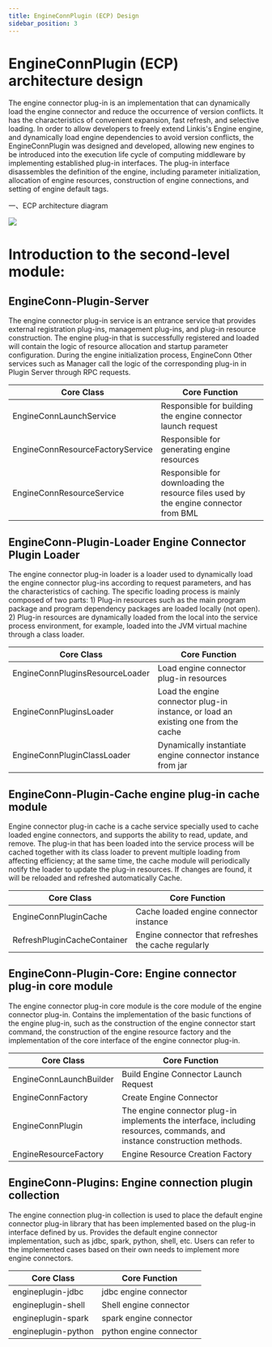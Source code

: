 ```yaml
---
title: EngineConnPlugin (ECP) Design
sidebar_position: 3
---
```



EngineConnPlugin (ECP) architecture design
===============================

The engine connector plug-in is an implementation that can dynamically load the engine connector and reduce the occurrence of version conflicts. It has the characteristics of convenient expansion, fast refresh, and selective loading. In order to allow developers to freely extend Linkis's Engine engine, and dynamically load engine dependencies to avoid version conflicts, the EngineConnPlugin was designed and developed, allowing new engines to be introduced into the execution life cycle of computing middleware by implementing established plug-in interfaces.
The plug-in interface disassembles the definition of the engine, including parameter initialization, allocation of engine resources, construction of engine connections, and setting of engine default tags.

一、ECP architecture diagram

![](/Images/Architecture/linkis-engineConnPlugin-01.png)

Introduction to the second-level module:
==============

EngineConn-Plugin-Server
------------------------

The engine connector plug-in service is an entrance service that provides external registration plug-ins, management plug-ins, and plug-in resource construction. The engine plug-in that is successfully registered and loaded will contain the logic of resource allocation and startup parameter configuration. During the engine initialization process, EngineConn
Other services such as Manager call the logic of the corresponding plug-in in Plugin Server through RPC requests.

| Core Class                           | Core Function                              |
|----------------------------------|---------------------------------------|
| EngineConnLaunchService          | Responsible for building the engine connector launch request            |
| EngineConnResourceFactoryService | Responsible for generating engine resources                      |
| EngineConnResourceService        | Responsible for downloading the resource files used by the engine connector from BML |


EngineConn-Plugin-Loader Engine Connector Plugin Loader
---------------------------------------

The engine connector plug-in loader is a loader used to dynamically load the engine connector plug-ins according to request parameters, and has the characteristics of caching. The specific loading process is mainly composed of two parts: 1) Plug-in resources such as the main program package and program dependency packages are loaded locally (not open). 2) Plug-in resources are dynamically loaded from the local into the service process environment, for example, loaded into the JVM virtual machine through a class loader.

| Core Class                          | Core Function                                     |
|---------------------------------|----------------------------------------------|
| EngineConnPluginsResourceLoader | Load engine connector plug-in resources                       |
| EngineConnPluginsLoader         | Load the engine connector plug-in instance, or load an existing one from the cache |
| EngineConnPluginClassLoader     | Dynamically instantiate engine connector instance from jar              |

EngineConn-Plugin-Cache engine plug-in cache module
----------------------------------------

Engine connector plug-in cache is a cache service specially used to cache loaded engine connectors, and supports the ability to read, update, and remove. The plug-in that has been loaded into the service process will be cached together with its class loader to prevent multiple loading from affecting efficiency; at the same time, the cache module will periodically notify the loader to update the plug-in resources. If changes are found, it will be reloaded and refreshed automatically Cache.

| Core Class                      | Core Function                     |
|-----------------------------|------------------------------|
| EngineConnPluginCache       | Cache loaded engine connector instance |
| RefreshPluginCacheContainer | Engine connector that refreshes the cache regularly     |

EngineConn-Plugin-Core: Engine connector plug-in core module
---------------------------------------------

The engine connector plug-in core module is the core module of the engine connector plug-in. Contains the implementation of the basic functions of the engine plug-in, such as the construction of the engine connector start command, the construction of the engine resource factory and the implementation of the core interface of the engine connector plug-in.

| Core Class                  | Core Function                                                 |
|-------------------------|----------------------------------------------------------|
| EngineConnLaunchBuilder | Build Engine Connector Launch Request                                   |
| EngineConnFactory       | Create Engine Connector                                           |
| EngineConnPlugin        | The engine connector plug-in implements the interface, including resources, commands, and instance construction methods. |
| EngineResourceFactory   | Engine Resource Creation Factory                                       |

EngineConn-Plugins: Engine connection plugin collection
-----------------------------------

The engine connection plug-in collection is used to place the default engine connector plug-in library that has been implemented based on the plug-in interface defined by us. Provides the default engine connector implementation, such as jdbc, spark, python, shell, etc. Users can refer to the implemented cases based on their own needs to implement more engine connectors.

| Core Class              | Core Function         |
|---------------------|------------------|
| engineplugin-jdbc   | jdbc engine connector   |
| engineplugin-shell  | Shell engine connector  |
| engineplugin-spark  | spark engine connector  |
| engineplugin-python | python engine connector |

